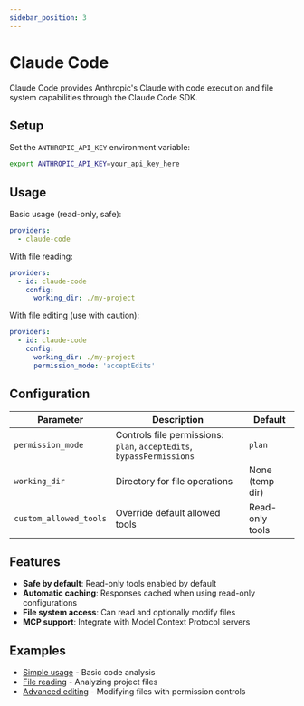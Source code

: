 ```yaml
---
sidebar_position: 3
---
```


# Claude Code

Claude Code provides Anthropic's Claude with code execution and file system capabilities through the Claude Code SDK.

## Setup

Set the `ANTHROPIC_API_KEY` environment variable:
```bash
export ANTHROPIC_API_KEY=your_api_key_here
```

## Usage

Basic usage (read-only, safe):
```yaml
providers:
  - claude-code
```

With file reading:
```yaml
providers:
  - id: claude-code
    config:
      working_dir: ./my-project
```

With file editing (use with caution):
```yaml
providers:
  - id: claude-code
    config:
      working_dir: ./my-project
      permission_mode: 'acceptEdits'
```

## Configuration

| Parameter | Description | Default |
|-----------|-------------|---------|
| `permission_mode` | Controls file permissions: `plan`, `acceptEdits`, `bypassPermissions` | `plan` |
| `working_dir` | Directory for file operations | None (temp dir) |
| `custom_allowed_tools` | Override default allowed tools | Read-only tools |

## Features

- **Safe by default**: Read-only tools enabled by default
- **Automatic caching**: Responses cached when using read-only configurations
- **File system access**: Can read and optionally modify files
- **MCP support**: Integrate with Model Context Protocol servers

## Examples

- [Simple usage](https://github.com/promptfoo/promptfoo/tree/main/examples/claude-code-simple) - Basic code analysis
- [File reading](https://github.com/promptfoo/promptfoo/tree/main/examples/claude-code-files) - Analyzing project files
- [Advanced editing](https://github.com/promptfoo/promptfoo/tree/main/examples/claude-code-advanced) - Modifying files with permission controls